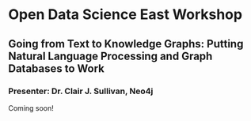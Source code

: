 # Open Data Science East Workshop
## Going from Text to Knowledge Graphs: Putting Natural Language Processing and Graph Databases to Work
### Presenter: Dr. Clair J. Sullivan, Neo4j

Coming soon!
